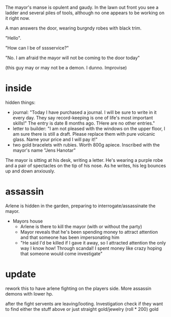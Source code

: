 The mayor's manse is opulent and gaudy. In the lawn out front you see a ladder and several piles of tools, although no one appears to be working on it right now.

A man answers the door, wearing burgndy robes with black trim.

"Hello".

"How can I be of sssservice?"

"No. I am afraid the mayor will not be coming to the door today"

(this guy may or may not be a demon. I dunno. Improvise)

# inside

hidden things:
* journal: "Today I have purchased a journal. I will be sure to write in it every day. They say record-keeping is one of life's most important skills!" The entry is date 8 months ago. THere are no other entries."
* letter to builder: "I am not pleased with the windows on the upper floor, I am sure there is still a draft. Please replace them with pure volcanic glass. Name your price and I will pay it!"
* two gold bracelets with rubies. Worth 800g apiece. Inscribed with the mayor's name "Jens Hanotar"

The mayor is sitting at his desk, writing a letter. He's wearing a purple robe and a pair of spectacles on the tip of his nose. As he writes, his leg bounces up and down anxiously.

# assassin

Arlene is hidden in the garden, preparing to interrogate/assassinate the mayor.

* Mayors house
    * Arlene is there to kill the mayor (with or without the party)
    * Mayor reveals that he's been spending money to attract attention and that someone has been impersonating him
    * "He said I'd be killed if I gave it away, so I attracted attention the only way I know how! Through scandal! I spent money like crazy hoping that someone would come investigate"

# update

rework this to have arlene fighting on the players side. More assassin demons with lower hp.

after the fight servents are leaving/looting. Investigation check if they want to find either the stuff above or just straight gold/jewelry (roll * 200) gold